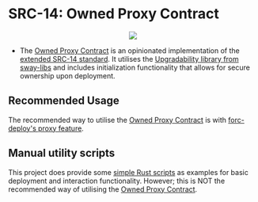 # SRC-14: Owned Proxy Contract

<p align="center">
<a href="https://crates.io/crates/forc/0.63.1" alt="forc">
        <img src="https://img.shields.io/badge/forc-v0.63.1-orange" />
    </a>
</p>

- The [Owned Proxy Contract](./contract/src/main.sw) is an opinionated implementation of the [extended SRC-14 standard](https://docs.fuel.network/docs/sway-standards/src-14-simple-upgradeable-proxies/). It utilises the [Upgradability library from sway-libs](https://github.com/FuelLabs/sway-libs) and includes initialization functionality that allows for secure ownership upon deployment.

## Recommended Usage

The recommended way to utilise the [Owned Proxy Contract](./contract/src/main.sw) is with [forc-deploy's proxy feature](https://docs.fuel.network/docs/forc/plugins/forc_client/#proxy-contracts).

## Manual utility scripts

This project does provide some [simple Rust scripts](./scripts/README.md) as examples for basic deployment and interaction functionality. However; this is NOT the recommended way of utilising the [Owned Proxy Contract](./contract/src/main.sw).
